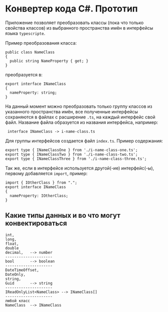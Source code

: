 # Конвертер кода C#. Прототип

Приложение позволяет преобразовать классы (пока что только свойства классов) из выбранного пространства имён в интерфейсы языка ```typescripte```.

Пример преобразования класса:
```
public class NameClass
{
  public string NameProperty { get; }
}
```
преобразуется в:
```
export interface INameClass
{
  nameProperty: string;
}
```
На данный момент можно преобразовать только группу классов из указанного пространства имён, все полученные интерфейсы сохраняются в файлах с расширение ```.ts```, на каждый интерфейс свой файл. Название файла образуется из названия интерфейса, например: 
```
 interface INameClass -> i-name-class.ts
```
Для группы интерфейсов создается файл ```index.ts```.
Пример содержания:
```
export type { INameClassOne } from './i-name-class-one.ts';
export type { INameClassTwo } from './i-name-class-two.ts';
export type { INameClassThree } from './i-name-class-three.ts';
```
Так же, если в интерфейсе используется другой(-ие) интерфейс(-ы), первому добавляется ```import```, пример:
```
import { IOtherClass } from ".";
export interface INameClass
{
  nameProperty: IOtherClass;
}
```

## Какие типы данных и во что могут конвектироваться
```
int,
long,
float,
double
decimal,   --> number
---------------------
bool       --> boolean
---------------------
DateTimeOffset,
DateOnly,
string,
Guid       --> string
---------------------
IReadOnlyList<NameClass> --> INameClass[]
---------------------
любой класс
NameClass  --> INameClass
```
